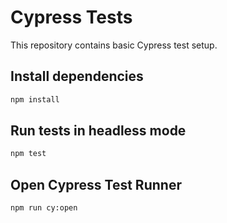 # Cypress Tests

This repository contains basic Cypress test setup.

## Install dependencies

```bash
npm install
```

## Run tests in headless mode

```bash
npm test
```

## Open Cypress Test Runner

```bash
npm run cy:open
```
